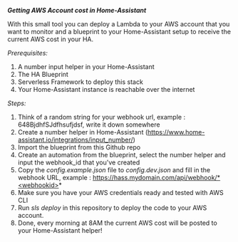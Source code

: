 ***Getting AWS Account cost in Home-Assistant***

With this small tool you can deploy a Lambda to your AWS account that you want to monitor and a blueprint to your Home-Assistant setup to receive the current AWS cost in your HA.

*Prerequisites:*
1. A number input helper in your Home-Assistant
2. The HA Blueprint
3. Serverless Framework to deploy this stack
4. Your Home-Assistant instance is reachable over the internet

*Steps:*
1. Think of a random string for your webhook url, example : 648BjdhfSJdfhsufjdsf, write it down somewhere
2. Create a number helper in Home-Assistant (https://www.home-assistant.io/integrations/input_number/)
3. Import the blueprint from this Github repo
4. Create an automation from the blueprint, select the number helper and input the webhook_id that you've created
5. Copy the *config.example.json* file to *config.dev.json* and fill in the webhook URL, example : https://hass.mydomain.com/api/webhook/*<webhookid>*
6. Make sure you have your AWS credentials ready and tested with AWS CLI
7. Run *sls deploy* in this repository to deploy the code to your AWS account.
8. Done, every morning at 8AM the current AWS cost will be posted to your Home-Assistant helper!